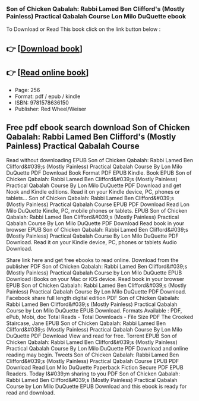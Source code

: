### Son of Chicken Qabalah: Rabbi Lamed Ben Clifford's (Mostly Painless) Practical Qabalah Course Lon Milo DuQuette ebook

To Download or Read This book click on the link button below :

## 👉  [**[Download book](http://filesbooks.info/download.php?group=book&from=github.com&id=527635&lnk=1062 "Download book")**]

## 👉  [**[Read online book](http://filesbooks.info/download.php?group=book&from=github.com&id=527635&lnk=1062 "Read online book")**]


* Page: 256
* Format: pdf / epub / kindle
* ISBN: 9781578636150
* Publisher: Red Wheel/Weiser



## Free pdf ebook search download Son of Chicken Qabalah: Rabbi Lamed Ben Clifford's (Mostly Painless) Practical Qabalah Course


Read without downloading EPUB Son of Chicken Qabalah: Rabbi Lamed Ben Clifford&amp;#039;s (Mostly Painless) Practical Qabalah Course By Lon Milo DuQuette PDF Download Book Format PDF EPUB Kindle. Book EPUB Son of Chicken Qabalah: Rabbi Lamed Ben Clifford&amp;#039;s (Mostly Painless) Practical Qabalah Course By Lon Milo DuQuette PDF Download and get Nook and Kindle editions. Read it on your Kindle device, PC, phones or tablets... Son of Chicken Qabalah: Rabbi Lamed Ben Clifford&amp;#039;s (Mostly Painless) Practical Qabalah Course EPUB PDF Download Read Lon Milo DuQuette Kindle, PC, mobile phones or tablets. EPUB Son of Chicken Qabalah: Rabbi Lamed Ben Clifford&amp;#039;s (Mostly Painless) Practical Qabalah Course By Lon Milo DuQuette PDF Download Read book in your browser EPUB Son of Chicken Qabalah: Rabbi Lamed Ben Clifford&amp;#039;s (Mostly Painless) Practical Qabalah Course By Lon Milo DuQuette PDF Download. Read it on your Kindle device, PC, phones or tablets Audio Download.

Share link here and get free ebooks to read online. Download from the publisher PDF Son of Chicken Qabalah: Rabbi Lamed Ben Clifford&amp;#039;s (Mostly Painless) Practical Qabalah Course by Lon Milo DuQuette EPUB Download iBooks on your Mac or iOS device. Read book in your browser EPUB Son of Chicken Qabalah: Rabbi Lamed Ben Clifford&amp;#039;s (Mostly Painless) Practical Qabalah Course By Lon Milo DuQuette PDF Download. Facebook share full length digital edition PDF Son of Chicken Qabalah: Rabbi Lamed Ben Clifford&amp;#039;s (Mostly Painless) Practical Qabalah Course by Lon Milo DuQuette EPUB Download. Formats Available : PDF, ePub, Mobi, doc Total Reads - Total Downloads - File Size PDF The Crooked Staircase, Jane EPUB Son of Chicken Qabalah: Rabbi Lamed Ben Clifford&amp;#039;s (Mostly Painless) Practical Qabalah Course By Lon Milo DuQuette PDF Download View and read for free. Torrent EPUB Son of Chicken Qabalah: Rabbi Lamed Ben Clifford&amp;#039;s (Mostly Painless) Practical Qabalah Course By Lon Milo DuQuette PDF Download and online reading may begin. Tweets Son of Chicken Qabalah: Rabbi Lamed Ben Clifford&amp;#039;s (Mostly Painless) Practical Qabalah Course EPUB PDF Download Read Lon Milo DuQuette Paperback Fiction Secure PDF EPUB Readers. Today I&amp;#039;m sharing to you PDF Son of Chicken Qabalah: Rabbi Lamed Ben Clifford&amp;#039;s (Mostly Painless) Practical Qabalah Course by Lon Milo DuQuette EPUB Download and this ebook is ready for read and download.





